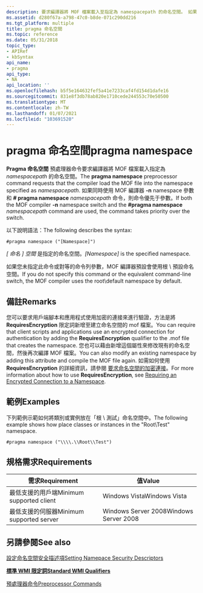 ```yaml
---
description: 要求編譯器將 MOF 檔案載入至指定為 namespacepath 的命名空間。 如果 MOF 編譯器-n 命名空間參數和 \# pragma 命名空間都&\# 32; namespacepath 命令，則命令優先于參數。
ms.assetid: d280f67a-a798-47c0-b8de-071c290dd216
ms.tgt_platform: multiple
title: pragma 命名空間
ms.topic: reference
ms.date: 05/31/2018
topic_type:
- APIRef
- kbSyntax
api_name:
- pragma
api_type:
- NA
api_location: ''
ms.openlocfilehash: b5f5e164632fef5a41e7233caf4fd154d1dafe16
ms.sourcegitcommit: 831e8f3db78ab820e1710cede244553c70e50500
ms.translationtype: MT
ms.contentlocale: zh-TW
ms.lasthandoff: 01/07/2021
ms.locfileid: "103691520"
---
```

# <a name="pragma-namespace"></a><span data-ttu-id="27a1d-104">pragma 命名空間</span><span class="sxs-lookup"><span data-stu-id="27a1d-104">pragma namespace</span></span>

<span data-ttu-id="27a1d-105">**Pragma 命名空間** 預處理器命令要求編譯器將 MOF 檔案載入指定為 *namespacepath* 的命名空間。</span><span class="sxs-lookup"><span data-stu-id="27a1d-105">The **pragma namespace** preprocessor command requests that the compiler load the MOF file into the namespace specified as *namespacepath*.</span></span> <span data-ttu-id="27a1d-106">如果同時使用 MOF 編譯器 **-n** namespace 參數和 **\# pragma namespace** *namespacepath* 命令，則命令優先于參數。</span><span class="sxs-lookup"><span data-stu-id="27a1d-106">If both the MOF compiler **-n** namespace switch and the **\#pragma namespace** *namespacepath* command are used, the command takes priority over the switch.</span></span>

<span data-ttu-id="27a1d-107">以下說明語法：</span><span class="sxs-lookup"><span data-stu-id="27a1d-107">The following describes the syntax:</span></span>


```mof
#pragma namespace ("[Namespace]")
```



<span data-ttu-id="27a1d-108">*\[ 命名 \] 空間* 是指定的命名空間。</span><span class="sxs-lookup"><span data-stu-id="27a1d-108">*\[Namespace\]* is the specified namespace.</span></span>

<span data-ttu-id="27a1d-109">如果您未指定此命令或對等的命令列參數，MOF 編譯器預設會使用根 \\ 預設命名空間。</span><span class="sxs-lookup"><span data-stu-id="27a1d-109">If you do not specify this command or the equivalent command-line switch, the MOF compiler uses the root\\default namespace by default.</span></span>

## <a name="remarks"></a><span data-ttu-id="27a1d-110">備註</span><span class="sxs-lookup"><span data-stu-id="27a1d-110">Remarks</span></span>

<span data-ttu-id="27a1d-111">您可以要求用戶端腳本和應用程式使用加密的連接來進行驗證，方法是將 **RequiresEncryption** 限定詞新增至建立命名空間的 mof 檔案。</span><span class="sxs-lookup"><span data-stu-id="27a1d-111">You can require that client scripts and applications use an encrypted connection for authentication by adding the **RequiresEncryption** qualifier to the .mof file that creates the namespace.</span></span> <span data-ttu-id="27a1d-112">您也可以藉由新增這個屬性來修改現有的命名空間，然後再次編譯 MOF 檔案。</span><span class="sxs-lookup"><span data-stu-id="27a1d-112">You can also modify an existing namespace by adding this attribute and compile the MOF file again.</span></span> <span data-ttu-id="27a1d-113">如需如何使用 **RequiresEncryption** 的詳細資訊，請參閱 [要求命名空間的加密連接](requiring-an-encrypted-connection-to-a-namespace.md)。</span><span class="sxs-lookup"><span data-stu-id="27a1d-113">For more information about how to use **RequiresEncryption**, see [Requiring an Encrypted Connection to a Namespace](requiring-an-encrypted-connection-to-a-namespace.md).</span></span>

## <a name="examples"></a><span data-ttu-id="27a1d-114">範例</span><span class="sxs-lookup"><span data-stu-id="27a1d-114">Examples</span></span>

<span data-ttu-id="27a1d-115">下列範例示範如何將類別或實例放在「根 \\ 測試」命名空間中。</span><span class="sxs-lookup"><span data-stu-id="27a1d-115">The following example shows how place classes or instances in the "Root\\Test" namespace.</span></span>


```mof
#pragma namespace ("\\\\.\\Root\\Test")
```



## <a name="requirements"></a><span data-ttu-id="27a1d-116">規格需求</span><span class="sxs-lookup"><span data-stu-id="27a1d-116">Requirements</span></span>



| <span data-ttu-id="27a1d-117">需求</span><span class="sxs-lookup"><span data-stu-id="27a1d-117">Requirement</span></span> | <span data-ttu-id="27a1d-118">值</span><span class="sxs-lookup"><span data-stu-id="27a1d-118">Value</span></span> |
|-------------------------------------|--------------------------------|
| <span data-ttu-id="27a1d-119">最低支援的用戶端</span><span class="sxs-lookup"><span data-stu-id="27a1d-119">Minimum supported client</span></span><br/> | <span data-ttu-id="27a1d-120">Windows Vista</span><span class="sxs-lookup"><span data-stu-id="27a1d-120">Windows Vista</span></span><br/>       |
| <span data-ttu-id="27a1d-121">最低支援的伺服器</span><span class="sxs-lookup"><span data-stu-id="27a1d-121">Minimum supported server</span></span><br/> | <span data-ttu-id="27a1d-122">Windows Server 2008</span><span class="sxs-lookup"><span data-stu-id="27a1d-122">Windows Server 2008</span></span><br/> |



## <a name="see-also"></a><span data-ttu-id="27a1d-123">另請參閱</span><span class="sxs-lookup"><span data-stu-id="27a1d-123">See also</span></span>

<dl> <dt>

[<span data-ttu-id="27a1d-124">設定命名空間安全描述項</span><span class="sxs-lookup"><span data-stu-id="27a1d-124">Setting Namepace Security Descriptors</span></span>](setting-namespace-security-descriptors.md)
</dt> <dt>

[<span data-ttu-id="27a1d-125">**標準 WMI 限定詞**</span><span class="sxs-lookup"><span data-stu-id="27a1d-125">**Standard WMI Qualifiers**</span></span>](standard-wmi-qualifiers.md)
</dt> <dt>

[<span data-ttu-id="27a1d-126">預處理器命令</span><span class="sxs-lookup"><span data-stu-id="27a1d-126">Preprocessor Commands</span></span>](preprocessor-commands.md)
</dt> </dl>

 

 




